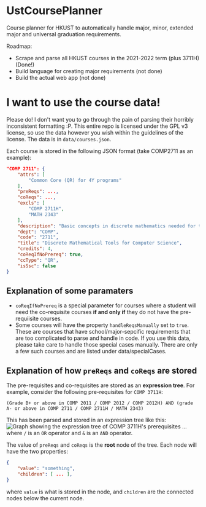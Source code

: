 # UstCoursePlanner
Course planner for HKUST to automatically handle major, minor, extended major and universal graduation requirements.

Roadmap:
- Scrape and parse all HKUST courses in the 2021-2022 term (plus 3711H) (Done!)
- Build language for creating major requirements (not done)
- Build the actual web app (not done)

# I want to use the course data!
Please do! I don't want you to go through the pain of parsing their horribly inconsistent formatting :P. 
This entire repo is licensed under the GPL v3 license, so use the data however you wish within the guidelines of the license.
The data is in `data/courses.json`.

Each course is stored in the following JSON format (take COMP2711 as an example):
```json
"COMP 2711": {
    "attrs": [
        "Common Core (QR) for 4Y programs"
    ],
    "preReqs": ...,
    "coReqs": ...,
    "excls": [
        "COMP 2711H",
        "MATH 2343"
    ],
    "description": "Basic concepts in discrete mathematics needed for the study of computer science: enumeration techniques, basic number theory, logic and proofs, recursion and recurrences, probability theory and graph theory. The approach of this course is specifically computer science application oriented.",
    "dept": "COMP",
    "code": "2711",
    "title": "Discrete Mathematical Tools for Computer Science",
    "credits": 4,
    "coReqIfNoPrereq": true,
    "ccType": "QR",
    "isSsc": false
}
```
## Explanation of some paramaters
- `coReqIfNoPrereq` is a special parameter for courses where a student will need the co-requisite courses **if and only if** they do not have the pre-requiisite courses.
- Some courses will have the property `handleReqsManually` set to `true`. These are courses that have school/major-sepcific requirements that are too complicated to parse and handle in code. If you use this data, please take care to handle those special cases manually. There are only a few such courses and are listed under data/specialCases.
## Explanation of how `preReqs` and `coReqs` are stored
The pre-requisites and co-requisites are stored as an **expression tree**. For example, consider the following pre-requisites for `COMP 3711H`:
```
(Grade B+ or above in COMP 2011 / COMP 2012 / COMP 2012H) AND (grade A- or above in COMP 2711 / COMP 2711H / MATH 2343)
```
This has been parsed and stored in an expression tree like this:
![Graph showing the expression tree of COMP 3711H's prerequisites](https://user-images.githubusercontent.com/55091936/172394365-a7b72656-4575-4c24-a060-9facc32e3c0f.png)
... where `/` is an `OR` operator and `&` is an `AND` operator.

The value of `preReqs` and `coReqs` is the **root** node of the tree. Each node will have the two properties:
```json
{
    "value": "something",
    "children": [ ... ],
}
```
where `value` is what is stored in the node, and `children` are the connected nodes below the current node.
